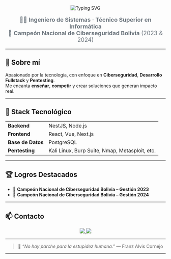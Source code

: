 <div align="center">
  <img src="https://readme-typing-svg.demolab.com?font=Fira+Code&pause=1000&color=7F5AF0&center=true&vCenter=true&width=600&lines=👋+Hola%2C+soy+Franz+Reinaldo+Alvis+Cornejo;🏆+Campe%C3%B3n+Nacional+de+Ciberseguridad+2023+%26+2024;🧑‍💻+Ingeniero+de+Sistemas+y+Pentester;👨‍🏫+Docente+Universitario+y+de+Instituto" alt="Typing SVG" />
  
  <p style="color:#6c757d; font-size: 18px;">
    🧑‍💻 <b>Ingeniero de Sistemas</b> · <b>Técnico Superior en Informática</b> <br/>
    🥇 <b>Campeón Nacional de Ciberseguridad Bolivia</b> (2023 & 2024) <br/>
  </p>
</div>

---

## 🧠 Sobre mí

Apasionado por la tecnología, con enfoque en **Ciberseguridad**, **Desarrollo Fullstack** y **Pentesting**.  
Me encanta **enseñar**, **competir** y crear soluciones que generan impacto real.

---

## 🚀 Stack Tecnológico

<table>
  <tr>
    <td><b>Backend</b></td>
    <td>NestJS, Node.js</td>
  </tr>
  <tr>
    <td><b>Frontend</b></td>
    <td>React, Vue, Next.js</td>
  </tr>
  <tr>
    <td><b>Base de Datos</b></td>
    <td>PostgreSQL</td>
  </tr>
  <tr>
    <td><b>Pentesting</b></td>
    <td>Kali Linux, Burp Suite, Nmap, Metasploit, etc.</td>
  </tr>
</table>

---

## 🏆 Logros Destacados

- 🥇 <b>Campeón Nacional de Ciberseguridad Bolivia – Gestión 2023</b>  
- 🥇 <b>Campeón Nacional de Ciberseguridad Bolivia – Gestión 2024</b> 

---

## 📫 Contacto

<p align="center">
  <a href="https://linkedin.com/in/franzalvis">
    <img src="https://img.shields.io/badge/LinkedIn-Franz%20Alvis-0077B5?style=for-the-badge&logo=linkedin&logoColor=white" />
  </a>
  <a href="https://github.com/FranzAlvis">
    <img src="https://img.shields.io/badge/GitHub-Franz%20Alvis-181717?style=for-the-badge&logo=github&logoColor=white" />
  </a>
</p>

---

> 🧠 *“No hay parche para la estupidez humana.”* — Franz Alvis Cornejo

---

<!-- Puedes agregar una imagen tipo banner arriba o usar un generador de GitHub stats -->
